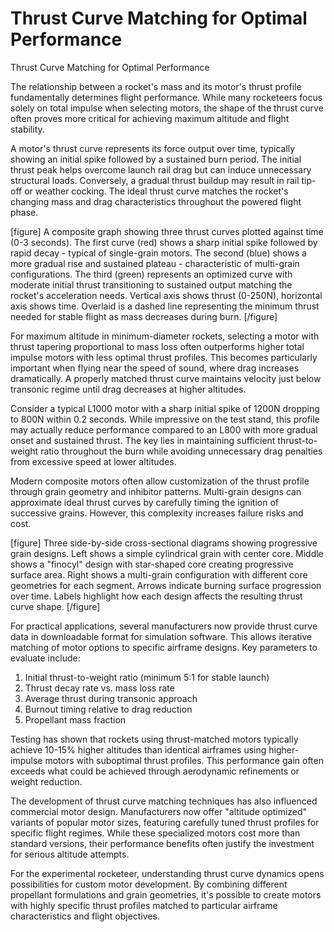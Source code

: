 # Thrust Curve Matching for Optimal Performance

Thrust Curve Matching for Optimal Performance

The relationship between a rocket's mass and its motor's thrust profile fundamentally determines flight performance. While many rocketeers focus solely on total impulse when selecting motors, the shape of the thrust curve often proves more critical for achieving maximum altitude and flight stability.

A motor's thrust curve represents its force output over time, typically showing an initial spike followed by a sustained burn period. The initial thrust peak helps overcome launch rail drag but can induce unnecessary structural loads. Conversely, a gradual thrust buildup may result in rail tip-off or weather cocking. The ideal thrust curve matches the rocket's changing mass and drag characteristics throughout the powered flight phase.

[figure]
A composite graph showing three thrust curves plotted against time (0-3 seconds). The first curve (red) shows a sharp initial spike followed by rapid decay - typical of single-grain motors. The second (blue) shows a more gradual rise and sustained plateau - characteristic of multi-grain configurations. The third (green) represents an optimized curve with moderate initial thrust transitioning to sustained output matching the rocket's acceleration needs. Vertical axis shows thrust (0-250N), horizontal axis shows time. Overlaid is a dashed line representing the minimum thrust needed for stable flight as mass decreases during burn.
[/figure]

For maximum altitude in minimum-diameter rockets, selecting a motor with thrust tapering proportional to mass loss often outperforms higher total impulse motors with less optimal thrust profiles. This becomes particularly important when flying near the speed of sound, where drag increases dramatically. A properly matched thrust curve maintains velocity just below transonic regime until drag decreases at higher altitudes.

Consider a typical L1000 motor with a sharp initial spike of 1200N dropping to 800N within 0.2 seconds. While impressive on the test stand, this profile may actually reduce performance compared to an L800 with more gradual onset and sustained thrust. The key lies in maintaining sufficient thrust-to-weight ratio throughout the burn while avoiding unnecessary drag penalties from excessive speed at lower altitudes.

Modern composite motors often allow customization of the thrust profile through grain geometry and inhibitor patterns. Multi-grain designs can approximate ideal thrust curves by carefully timing the ignition of successive grains. However, this complexity increases failure risks and cost.

[figure]
Three side-by-side cross-sectional diagrams showing progressive grain designs. Left shows a simple cylindrical grain with center core. Middle shows a "finocyl" design with star-shaped core creating progressive surface area. Right shows a multi-grain configuration with different core geometries for each segment. Arrows indicate burning surface progression over time. Labels highlight how each design affects the resulting thrust curve shape.
[/figure]

For practical applications, several manufacturers now provide thrust curve data in downloadable format for simulation software. This allows iterative matching of motor options to specific airframe designs. Key parameters to evaluate include:

1. Initial thrust-to-weight ratio (minimum 5:1 for stable launch)
2. Thrust decay rate vs. mass loss rate
3. Average thrust during transonic approach
4. Burnout timing relative to drag reduction
5. Propellant mass fraction

Testing has shown that rockets using thrust-matched motors typically achieve 10-15% higher altitudes than identical airframes using higher-impulse motors with suboptimal thrust profiles. This performance gain often exceeds what could be achieved through aerodynamic refinements or weight reduction.

The development of thrust curve matching techniques has also influenced commercial motor design. Manufacturers now offer "altitude optimized" variants of popular motor sizes, featuring carefully tuned thrust profiles for specific flight regimes. While these specialized motors cost more than standard versions, their performance benefits often justify the investment for serious altitude attempts.

For the experimental rocketeer, understanding thrust curve dynamics opens possibilities for custom motor development. By combining different propellant formulations and grain geometries, it's possible to create motors with highly specific thrust profiles matched to particular airframe characteristics and flight objectives.